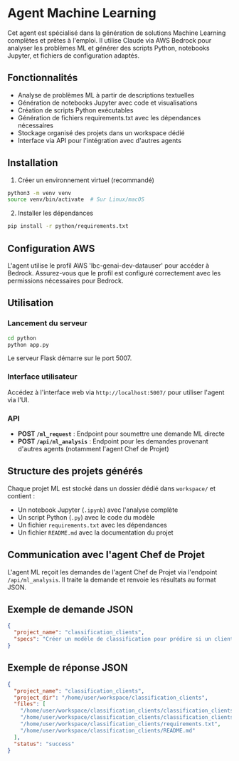 # Agent Machine Learning

Cet agent est spécialisé dans la génération de solutions Machine Learning complètes et prêtes à l'emploi. Il utilise Claude via AWS Bedrock pour analyser les problèmes ML et générer des scripts Python, notebooks Jupyter, et fichiers de configuration adaptés.

## Fonctionnalités

- Analyse de problèmes ML à partir de descriptions textuelles
- Génération de notebooks Jupyter avec code et visualisations
- Création de scripts Python exécutables
- Génération de fichiers requirements.txt avec les dépendances nécessaires
- Stockage organisé des projets dans un workspace dédié
- Interface via API pour l'intégration avec d'autres agents

## Installation

1. Créer un environnement virtuel (recommandé)
```bash
python3 -m venv venv
source venv/bin/activate  # Sur Linux/macOS
```

2. Installer les dépendances
```bash
pip install -r python/requirements.txt
```

## Configuration AWS

L'agent utilise le profil AWS 'lbc-genai-dev-datauser' pour accéder à Bedrock. Assurez-vous que le profil est configuré correctement avec les permissions nécessaires pour Bedrock.

## Utilisation

### Lancement du serveur

```bash
cd python
python app.py
```

Le serveur Flask démarre sur le port 5007.

### Interface utilisateur

Accédez à l'interface web via `http://localhost:5007/` pour utiliser l'agent via l'UI.

### API

- **POST `/ml_request`** : Endpoint pour soumettre une demande ML directe
- **POST `/api/ml_analysis`** : Endpoint pour les demandes provenant d'autres agents (notamment l'agent Chef de Projet)

## Structure des projets générés

Chaque projet ML est stocké dans un dossier dédié dans `workspace/` et contient :

- Un notebook Jupyter (`.ipynb`) avec l'analyse complète
- Un script Python (`.py`) avec le code du modèle
- Un fichier `requirements.txt` avec les dépendances
- Un fichier `README.md` avec la documentation du projet

## Communication avec l'agent Chef de Projet

L'agent ML reçoit les demandes de l'agent Chef de Projet via l'endpoint `/api/ml_analysis`. Il traite la demande et renvoie les résultats au format JSON.

## Exemple de demande JSON

```json
{
  "project_name": "classification_clients",
  "specs": "Créer un modèle de classification pour prédire si un client va changer de fournisseur (churn) en utilisant les données démographiques et d'utilisation. Les données contiennent l'âge, le genre, la durée d'abonnement, le montant des factures mensuelles, etc."
}
```

## Exemple de réponse JSON

```json
{
  "project_name": "classification_clients",
  "project_dir": "/home/user/workspace/classification_clients",
  "files": [
    "/home/user/workspace/classification_clients/classification_clients_analysis.ipynb",
    "/home/user/workspace/classification_clients/classification_clients_model.py",
    "/home/user/workspace/classification_clients/requirements.txt",
    "/home/user/workspace/classification_clients/README.md"
  ],
  "status": "success"
}
```